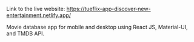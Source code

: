 Link to the live website: https://tueflix-app-discover-new-entertainment.netlify.app/

Movie database app for mobile and desktop using React JS, Material-UI, and TMDB API. 
